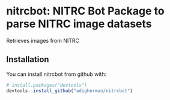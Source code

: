 # nitrcbot: NITRC Bot Package to parse NITRC image datasets

Retrieves images from NITRC 

## Installation

You can install nitrcbot from github with:

``` r
# install.packages("devtools")
devtools::install_github("adigherman/nitrcbot")
```